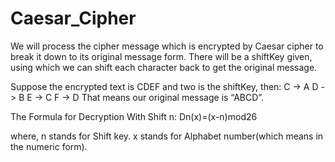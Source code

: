 # Caesar_Cipher


We will process the cipher message which is encrypted by Caesar cipher to break it down to its original message form. There will be a shiftKey given, using which we can shift each character back to get the original message.

Suppose the encrypted text is CDEF and two is the shiftKey, then:
C -> A
D -> B
E -> C
F -> D
That means our original message is “ABCD”.

The Formula for Decryption With Shift n:
                    Dn(x)=(x-n)mod26
                    
where, n stands for Shift key.
       x stands for Alphabet number(which means in the numeric form).
